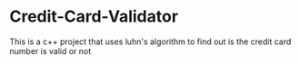 # Credit-Card-Validator
This is a c++ project that uses luhn's algorithm to find out is the credit card number is valid or not 
